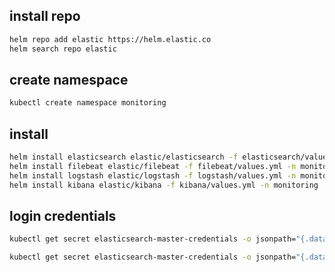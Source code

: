 ## install repo
```sh
helm repo add elastic https://helm.elastic.co
helm search repo elastic
```

## create namespace

```sh
kubectl create namespace monitoring
```

## install

```sh
helm install elasticsearch elastic/elasticsearch -f elasticsearch/values.yml -n monitoring
helm install filebeat elastic/filebeat -f filebeat/values.yml -n monitoring
helm install logstash elastic/logstash -f logstash/values.yml -n monitoring
helm install kibana elastic/kibana -f kibana/values.yml -n monitoring
```


## login credentials 
```sh
kubectl get secret elasticsearch-master-credentials -o jsonpath="{.data.username}" | base64 --decode

kubectl get secret elasticsearch-master-credentials -o jsonpath="{.data.password}" | base64 --decode
```
